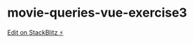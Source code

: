 # movie-queries-vue-exercise3

[Edit on StackBlitz ⚡️](https://stackblitz.com/edit/movie-queries-aknyrq)